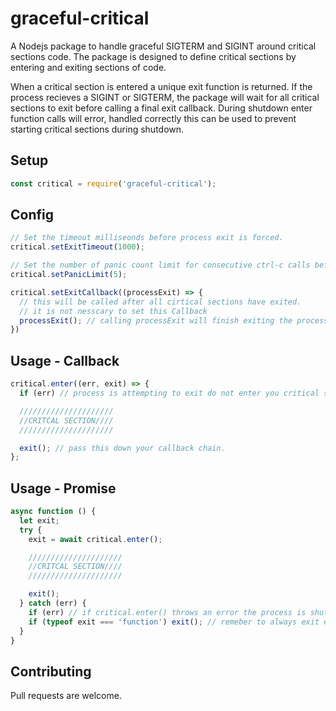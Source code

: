# graceful-critical
A Nodejs package to handle graceful SIGTERM and SIGINT around critical sections code.
The package is designed to define critical sections by entering and exiting sections of code.

When a critical section is entered a unique exit function is returned.
If the process recieves a SIGINT or SIGTERM, the package will wait for all critical sections to exit before calling a final exit callback.
During shutdown enter function calls will error, handled correctly this can be used to prevent starting critical sections during shutdown.

## Setup

```javascript
const critical = require('graceful-critical');
```

## Config

```javascript
// Set the timeout milliseonds before process exit is forced.
critical.setExitTimeout(1000);

// Set the number of panic count limit for consecutive ctrl-c calls before exit is forced/
critical.setPanicLimit(5);

critical.setExitCallback((processExit) => {
  // this will be called after all cirtical sections have exited.
  // it is not nesscary to set this Callback
  processExit(); // calling processExit will finish exiting the process.
})
```

## Usage - Callback

```javascript
critical.enter((err, exit) => {
  if (err) // process is attempting to exit do not enter you critical section

  /////////////////////
  //CRITCAL SECTION////
  /////////////////////

  exit(); // pass this down your callback chain.
};
```

## Usage - Promise

```javascript
async function () {
  let exit;
  try {
    exit = await critical.enter();

    /////////////////////
    //CRITCAL SECTION////
    /////////////////////

    exit();
  } catch (err) {
    if (err) // if critical.enter() throws an error the process is shuting down
    if (typeof exit === 'function') exit(); // remeber to always exit even if you critcal section throws and error.
  }
}
```

## Contributing
Pull requests are welcome.
